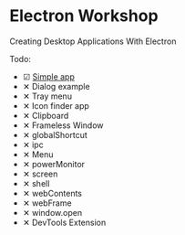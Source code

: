 # Electron Workshop

Creating Desktop Applications With Electron

Todo:

* ☑ [Simple app](https://github.com/arifcakiroglu/electron-workshop/tree/master/simple-app)
* ✕ Dialog example
* ✕ Tray menu
* ✕ Icon finder app
* ✕ Clipboard
* ✕ Frameless Window
* ✕ globalShortcut
* ✕ ipc
* ✕ Menu
* ✕ powerMonitor
* ✕ screen
* ✕ shell
* ✕ webContents
* ✕ webFrame
* ✕ window.open
* ✕ DevTools Extension

